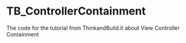 TB_ControllerContainment
========================

The code for the tutorial from ThinkandBuild.it about View Controller Containment
